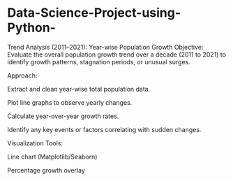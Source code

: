 # Data-Science-Project-using-Python-
 Trend Analysis (2011–2021): Year-wise Population Growth
Objective:
Evaluate the overall population growth trend over a decade (2011 to 2021) to identify growth patterns, stagnation periods, or unusual surges.

Approach:

Extract and clean year-wise total population data.

Plot line graphs to observe yearly changes.

Calculate year-over-year growth rates.

Identify any key events or factors correlating with sudden changes.

Visualization Tools:

Line chart (Matplotlib/Seaborn)

Percentage growth overlay


